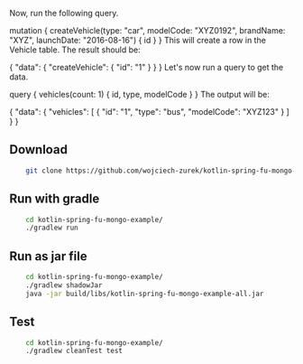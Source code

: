Now, run the following query.

mutation {
  createVehicle(type: "car", modelCode: "XYZ0192", brandName: "XYZ", launchDate: "2016-08-16") 
  {
    id
  }
}
This will create a row in the Vehicle table. The result should be:

{
  "data": {
    "createVehicle": {
      "id": "1"
    }
  }
}
Let's now run a query to get the data.

query {
  vehicles(count: 1) 
  {
    id, 
    type, 
    modelCode
}
}
The output will be:

{
  "data": {
    "vehicles": [
      {
        "id": "1",
        "type": "bus",
        "modelCode": "XYZ123"
      }
    ]
  }
}

## Download

```bash
    git clone https://github.com/wojciech-zurek/kotlin-spring-fu-mongo-example.git
```

## Run with gradle

```bash
    cd kotlin-spring-fu-mongo-example/
    ./gradlew run
```

## Run as jar file

```bash
    cd kotlin-spring-fu-mongo-example/
    ./gradlew shadowJar
    java -jar build/libs/kotlin-spring-fu-mongo-example-all.jar
```

## Test

```bash
    cd kotlin-spring-fu-mongo-example/
    ./gradlew cleanTest test
`````